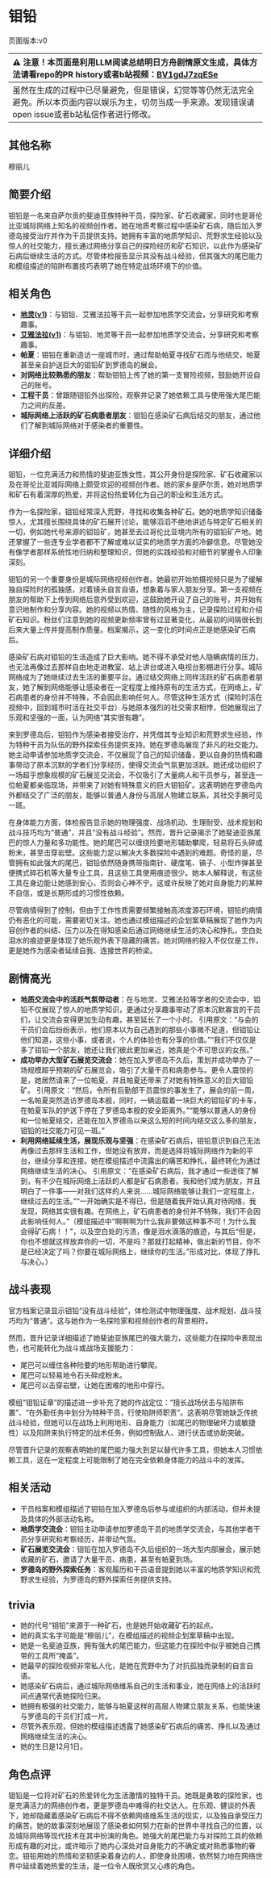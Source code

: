 # 钼铅
页面版本:v0
 

| :warning: 注意！本页面是利用LLM阅读总结明日方舟剧情原文生成，具体方法请看repo的PR history或者b站视频：[BV1gdJ7zqESe](https://www.bilibili.com/video/BV1gdJ7zqESe/)         |
|:----------------------------|
| 虽然在生成的过程中已尽量避免，但是错误，幻觉等等仍然无法完全避免。所以本页面内容以娱乐为主，切勿当成一手来源。发现错误请open issue或者b站私信作者进行修改。|



## 其他名称
穆丽儿
## 简要介绍
钼铅是一名来自萨尔贡的斐迪亚族特种干员，探险家、矿石收藏家，同时也是哥伦比亚城际网络上知名的视频创作者。她在地质考察过程中感染矿石病，随后加入罗德岛接受治疗并作为干员提供支持。她拥有丰富的地质学知识、荒野求生经验以及惊人的社交能力，擅长通过网络分享自己的探险经历和矿石知识，以此作为感染矿石病后继续生活的方式。尽管体检报告显示其没有战斗经验，但其强大的尾巴能力和模组描述的陷阱布置技巧表明了她在特定战场环境下的价值。
## 相关角色
-   **[地灵](../char_v3/char_183_skgoat.md)([v1](char_183_skgoat.md))**：与钼铅、艾雅法拉等干员一起参加地质学交流会，分享研究和考察趣事。
-   **[艾雅法拉](../char_v3/char_180_amgoat.md)([v1](char_180_amgoat.md))**：与钼铅、地灵等干员一起参加地质学交流会，分享研究和考察趣事。
-   **帕夏**：钼铅在重新造访一座城市时，通过帮助帕夏寻找矿石而与他结交，帕夏甚至亲自护送巨大的钼铅矿到罗德岛的展会。
-   **对网络比较熟悉的朋友**：帮助钼铅上传了她的第一支冒险视频，鼓励她开设自己的账号。
-   **工程干员**：曾跟随钼铅外出探险，观察并记录了她依赖工具与使用强大尾巴能力之间的反差。
-   **城际网络上活跃的矿石病患者朋友**：钼铅在感染矿石病后结交的朋友，通过他们了解到城际网络对于感染者的重要性。
## 详细介绍
钼铅，一位充满活力和热情的斐迪亚族女性，其公开身份是探险家、矿石收藏家以及在哥伦比亚城际网络上颇受欢迎的视频创作者。她的家乡是萨尔贡，她对地质学和矿石有着深厚的热爱，并将这份热爱转化为自己的职业和生活方式。

作为一名探险家，钼铅经常深入荒野，寻找和收集各种矿石。她的地质学知识储备惊人，尤其擅长围绕具体的矿石展开讨论，能够滔滔不绝地讲述与特定矿石相关的一切，例如她代号来源的钼铅矿，她甚至去过哥伦比亚境内所有的钼铅矿产地。她还掌握了一些连专业学者都不了解或难以证实的地质学方面的冷僻信息。尽管她没有像学者那样系统性地归纳和整理知识，但她的实践经验和对细节的掌握令人印象深刻。

钼铅的另一个重要身份是城际网络视频创作者。她最初开始拍摄视频只是为了缓解独自探险时的孤独感，对着镜头自言自语，想象着与家人朋友分享。第一支视频在朋友的帮助下上传到网络后意外受到欢迎，这鼓励她开设了自己的账号，并开始有意识地制作和分享内容。她的视频以热情、随性的风格为主，记录探险过程和介绍矿石知识。粉丝们注意到她的视频更新频率曾有过显著变化，从最初的间隔很长到后来大量上传并提高制作质量。档案揭示，这一变化的时间点正是她感染矿石病后。

感染矿石病对钼铅的生活造成了巨大影响。她不得不承受对他人隐瞒病情的压力，也无法再像过去那样自由地走进教室、站上讲台或进入电视台影棚进行分享。城际网络成为了她继续过去生活的重要平台。通过结交网络上同样活跃的矿石病患者朋友，她了解到网络能够让感染者在一定程度上维持原有的生活方式，在网络上，矿石病患者的身份并不特殊，不会因此影响任何人。尽管这种生活方式（探险时活在视频中，回到城市时活在社交平台）与她原本强烈的社交需求相悖，但她展现出了乐观和坚强的一面，认为网络“其实很有趣”。

来到罗德岛后，钼铅作为感染者接受治疗，并凭借其专业知识和荒野求生经验，作为特种干员为队伍的野外探索任务提供支持。她在罗德岛展现了非凡的社交能力。她主动申请参加地质学交流会，不仅展现了自己的知识储备，更以自身的热情和趣事带动了原本沉默的学者们分享经历，使得交流会气氛更加活跃。她还成功组织了一场超乎想象规模的矿石展览交流会，不仅吸引了大量病人和干员参与，甚至连一位帕夏都亲临现场，并带来了对她有特殊意义的巨大钼铅矿。这表明她在罗德岛内外都结交了广泛的朋友，能够以普通人身份与高层人物建立联系，其社交手腕可见一斑。

在身体能力方面，体检报告显示她的物理强度、战场机动、生理耐受、战术规划和战斗技巧均为“普通”，并且“没有战斗经验”。然而，晋升记录揭示了她斐迪亚族尾巴的惊人力量和多功能性。她的尾巴可以缠绕险要地形辅助攀爬，轻易将石头碎成粉末，甚至击穿岩壁。这些能力足以解决大多数探险中遇到的难题。奇怪的是，尽管拥有如此强大的尾巴，钼铅依然随身携带指南针、硬度笔、镐子、小型炸弹甚至便携式碎石机等大量专业工具，且这些工具使用痕迹很少。她本人解释说，有这些工具在身边能让她感到安心，否则会心神不宁。这或许反映了她对自身能力的某种不自信，或是长期形成的习惯性依赖。

尽管病情得到了控制，但由于工作性质需要频繁接触高浓度源石环境，钼铅的病情仍有恶化的可能，需要密切关注。她也通过模组描述的企划案草稿展现了她作为内容创作者的纠结、压力以及在得知感染后通过网络继续生活的决心和挣扎，空白处泪水的痕迹更是体现了她乐观外表下隐藏的痛苦。她对网络的投入不仅仅是工作，更是她作为感染者延续自我、连接世界的桥梁。
## 剧情高光
*   **地质交流会中的活跃气氛带动者**：在与地灵、艾雅法拉等学者的交流会中，钼铅不仅展现了惊人的地质学知识，更通过分享趣事带动了原本沉默寡言的干员们，让交流会变得更加生动有趣，甚至延长了一个小时。
    引用原文：“与会的干员们会后纷纷表示，他们原本以为自己遇到的那些小事微不足道，但钼铅让他们知道，这些小事，或者说，个人的体验也有分享的价值。”“我们不仅仅是多了钼铅一个朋友，她还让我们彼此更加亲近，她真是个不可思议的女孩。”
*   **成功举办大型矿石展览交流会**：她在加入罗德岛不久后，策划并成功举办了一场规模超乎预期的矿石展览会，吸引了大量干员和病患参与。更令人震惊的是，她居然请来了一位帕夏，并且帕夏还带来了对她有特殊意义的巨大钼铅矿。
    引用原文：“然后，令所有后勤部干员震惊的事发生了，展会的前一周，一名帕夏突然造访罗德岛本舰，同时，一辆运载着一块巨大的钼铅矿的卡车，在帕夏军队的护送下停在了罗德岛本舰的安全距离外。”“能够以普通人的身份和一位帕夏结交，还能在加入罗德岛以来这么短的时间内结交这么多的朋友，钼铅的社交能力可见一斑。”
*   **利用网络延续生活，展现乐观与坚强**：在感染矿石病后，钼铅意识到自己无法再像过去那样生活和工作，但她没有放弃，而是选择将城际网络作为新的平台，继续分享和连接。她在模组描述中流露出的痛苦和挣扎，最终转化为通过网络继续生活的决心。
    引用原文：“在感染矿石病后，我才通过一些途径了解到，有不少在城际网络上活跃的人都是矿石病患者。我和他们成为朋友，并且明白了一件事——对我们这样的人来说......城际网络能够让我们一定程度上，继续过去的生活。”“一开始确实是不得已，但是随着我开始认真对待网络，我发现，网络其实很有趣。在网络上，矿石病患者的身份并不特殊，我们不会因此影响任何人。”（模组描述中“啊啊啊为什么我非要做这种事不可！为什么我会得矿石病！！”，以及空白处的污渍，像是泪水滴落的痕迹，与其后“但是，你也不想就这样放弃你的一切，不是吗？那就打起精神，做出新的节目，你不是已经决定了吗？你要在城际网络上，继续你的生活。”形成对比，体现了挣扎与决心。）
## 战斗表现
官方档案记录显示钼铅“没有战斗经验”，体检测试中物理强度、战术规划、战斗技巧均为“普通”。这与她作为一名探险家和视频创作者的背景相符。

然而，晋升记录详细描述了她斐迪亚族尾巴的强大能力，这些能力在探险中表现出色，也可能转化为战斗或战场支援能力：
*   尾巴可以缠住各种险要的地形帮助进行攀爬。
*   尾巴可以轻易地令石头碎成粉末。
*   尾巴可以击穿岩壁，让她在困难的地形中穿行。

模组“钼铅证章”的描述进一步补充了她的作战定位：“擅长战场伏击与陷阱布置”、“在外勤任务中划分为特种干员，行使陷阱师职责”。这表明尽管她缺乏传统战斗经验，但她可以在战场上利用地形、自身能力（如尾巴的物理破坏力或敏捷性）以及陷阱来执行特定的战术任务，例如控制敌人、进行伏击或协助突破。

尽管晋升记录的观察表明她的尾巴能力强大到足以替代许多工具，但她本人习惯依赖工具，这在一定程度上可能限制了她在完全依赖身体能力的战斗中的发挥。
## 相关活动
-   干员档案和模组描述了钼铅在加入罗德岛后参与或组织的内部活动，但并未提及具体的外部活动名称。
-   **地质学交流会**：钼铅主动申请参加罗德岛干员的地质学交流会，与其他学者干员分享研究和考察经历，并带动气氛。
-   **矿石展览交流会**：钼铅在加入罗德岛不久后组织的一场大型内部展会，展示她收藏的矿石，邀请了大量干员、病患，甚至有帕夏到场。
-   **罗德岛的野外探索任务**：客观履历和干员语音提到她以丰富的地质学知识和荒野求生经验，为罗德岛的野外探索任务提供支持。
## trivia
*   她的代号“钼铅”来源于一种矿石，也是她开始收藏矿石的起点。
*   她的真实名字可能是“穆丽儿”，在模组描述的视频企划案草稿中出现。
*   她是一名斐迪亚族，拥有强大的尾巴能力，但这能力在探险中似乎被她自己携带的工具所“掩盖”。
*   她最早的探险视频非常私人化，是她在荒野中为了对抗孤独而录制的自言自语。
*   她感染矿石病后，通过城际网络维系自己的生活和事业，她在网络上的活跃时间点通常代表她探险归来。
*   她拥有极强的社交能力，能够与帕夏这样的高层人物建立朋友关系，也能快速与罗德岛的干员们打成一片。
*   尽管外表乐观，但她的模组描述透露了她感染矿石病后的痛苦、挣扎以及通过网络继续生活的决心。
*   她的生日是12月1日。
## 角色点评
钼铅是一位将对矿石的热爱转化为生活激情的独特干员。她既是勇敢的探险家，也是充满活力的网络创作者，更是罗德岛中难得的社交达人。在乐观、健谈的外表下，她却隐藏着感染矿石病后不得不依赖网络维系生活的现实，以及独自承受压力的痛苦。她的故事深刻地展现了感染者如何努力在新的世界中寻找自己的位置，以及城际网络等现代技术在其中扮演的角色。她强大的尾巴能力与对探险工具的依赖形成有趣的对比，或许暗示了她内心深处对自身能力的不确定或对熟悉事物的眷恋。钼铅用她的热情和坚韧感染着身边的人，即使身处困境，依然努力地在网络世界中延续着她热爱的生活，是一位令人既欣赏又心疼的角色。